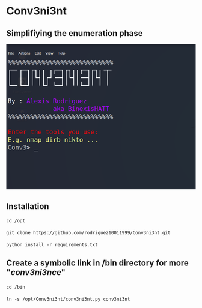 # Conv3ni3nt
## Simplifiying the enumeration phase
![Interface](images/conv3ni3nt.png)
## Installation
```
cd /opt

git clone https://github.com/rodriguez10011999/Conv3ni3nt.git

python install -r requirements.txt
```
## Create a symbolic link in /bin directory for more "_conv3ni3nce_"
```
cd /bin

ln -s /opt/Conv3ni3nt/conv3ni3nt.py conv3ni3nt
```
